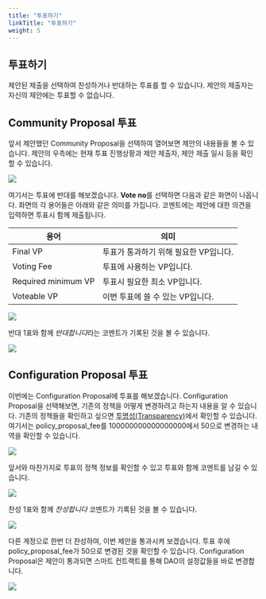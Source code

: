 ```yaml
---
title: "투표하기"
linkTitle: "투표하기"
weight: 5
---
```


## 투표하기
제안된 제출을 선택하여 찬성하거나 반대하는 투표를 할 수 있습니다. 제안의 제출자는 자신의 제안에는 투표할 수 없습니다.

## Community Proposal 투표
앞서 제안했던 Community Proposal을 선택하여 열어보면 제안의 내용들을 볼 수 있습니다. 제안의 우측에는 현재 투표 진행상황과 제안 제출자, 제안 제출 일시 등을 확인할 수 있습니다.

![](/ko/docs/images/community_vote1.png)

여기서는 투표에 반대를 해보겠습니다. **Vote no**를 선택하면 다음과 같은 화면이 나옵니다. 화면의 각 용어들은 아래와 같은 의미를 가집니다. 코멘트에는 제안에 대한 의견을 입력하면 투표시 함께 제출됩니다.

| 용어 | 의미 |
|---|---|
| Final VP | 투표가 통과하기 위해 필요한 VP입니다. |
| Voting Fee | 투표에 사용하는 VP입니다. |
| Required minimum VP | 투표시 필요한 최소 VP입니다. |
| Voteable VP | 이번 투표에 쓸 수 있는 VP입니다. |

![](/ko/docs/images/community_vote2.png)

반대 1표와 함께 *반대합니다*라는 코멘트가 기록된 것을 볼 수 있습니다.

![](/ko/docs/images/community_vote3.png)


## Configuration Proposal 투표
이번에는 Configuration Proposal에 투표를 해보겠습니다. Configuration Proposal을 선택해보면, 기존의 정책을 어떻게 변경하려고 하는지 내용을 알 수 있습니다. 기존의 정책들을 확인하고 싶으면 [투명성(Transparency)](/ko/docs/getting-started/transparency/)에서 확인할 수 있습니다. 여기서는 policy_proposal_fee를 100000000000000000에서 50으로 변경하는 내역을 확인할 수 있습니다.

![](/ko/docs/images/configuration_vote1.png)

앞서와 마찬가지로 투표의 정책 정보를 확인할 수 있고 투표와 함께 코멘트를 남길 수 있습니다.

![](/ko/docs/images/configuration_vote2.png)

찬성 1표와 함께 *찬성합니다* 코멘트가 기록된 것을 볼 수 있습니다.

![](/ko/docs/images/configuration_vote3.png)

다른 계정으로 한번 더 찬성하여, 이번 제안을 통과시켜 보겠습니다. 투표 후에 policy_proposal_fee가 50으로 변경된 것을 확인할 수 있습니다. Configuration Proposal은 제안이 통과되면 스마트 컨트랙트를 통해 DAO의 설정값들을 바로 변경합니다.

![](/ko/docs/images/configuration_vote4.png)
